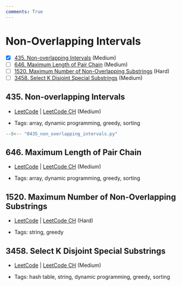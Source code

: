 ```yaml
---
comments: True
---
```


# Non-Overlapping Intervals

- [x] [435. Non-overlapping Intervals](https://leetcode.cn/problems/non-overlapping-intervals/) (Medium)
- [ ] [646. Maximum Length of Pair Chain](https://leetcode.cn/problems/maximum-length-of-pair-chain/) (Medium)
- [ ] [1520. Maximum Number of Non-Overlapping Substrings](https://leetcode.cn/problems/maximum-number-of-non-overlapping-substrings/) (Hard)
- [ ] [3458. Select K Disjoint Special Substrings](https://leetcode.cn/problems/select-k-disjoint-special-substrings/) (Medium)

## 435. Non-overlapping Intervals

-   [LeetCode](https://leetcode.com/problems/non-overlapping-intervals/) | [LeetCode CH](https://leetcode.cn/problems/non-overlapping-intervals/) (Medium)

-   Tags: array, dynamic programming, greedy, sorting

```python title="435. Non-overlapping Intervals - Python Solution"
--8<-- "0435_non_overlapping_intervals.py"
```

## 646. Maximum Length of Pair Chain

-   [LeetCode](https://leetcode.com/problems/maximum-length-of-pair-chain/) | [LeetCode CH](https://leetcode.cn/problems/maximum-length-of-pair-chain/) (Medium)

-   Tags: array, dynamic programming, greedy, sorting

## 1520. Maximum Number of Non-Overlapping Substrings

-   [LeetCode](https://leetcode.com/problems/maximum-number-of-non-overlapping-substrings/) | [LeetCode CH](https://leetcode.cn/problems/maximum-number-of-non-overlapping-substrings/) (Hard)

-   Tags: string, greedy

## 3458. Select K Disjoint Special Substrings

-   [LeetCode](https://leetcode.com/problems/select-k-disjoint-special-substrings/) | [LeetCode CH](https://leetcode.cn/problems/select-k-disjoint-special-substrings/) (Medium)

-   Tags: hash table, string, dynamic programming, greedy, sorting
